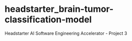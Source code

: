 # headstarter_brain-tumor-classification-model
Headstarter AI Software Engineering Accelerator - Project 3
